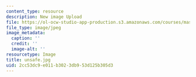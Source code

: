 ```yaml
---
content_type: resource
description: New image Upload
file: https://ol-ocw-studio-app-production.s3.amazonaws.com/courses/mas-962-special-topics-new-textiles-spring-2010/2cc53dc9e011b3023db953d125b305d3_unsafe.jpg
file_type: image/jpeg
image_metadata:
  caption: ''
  credit: ''
  image-alt: ''
resourcetype: Image
title: unsafe.jpg
uid: 2cc53dc9-e011-b302-3db9-53d125b305d3
---
```


